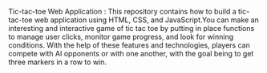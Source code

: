 Tic-tac-toe Web Application : 
This repository contains how to build a tic-tac-toe web application using HTML, CSS, and JavaScript.You can make an interesting and interactive game of tic tac toe by putting in place functions to manage user clicks, monitor game progress, and look for winning conditions. With the help of these features and technologies, players can compete with AI opponents or with one another, with the goal being to get three markers in a row to win.
